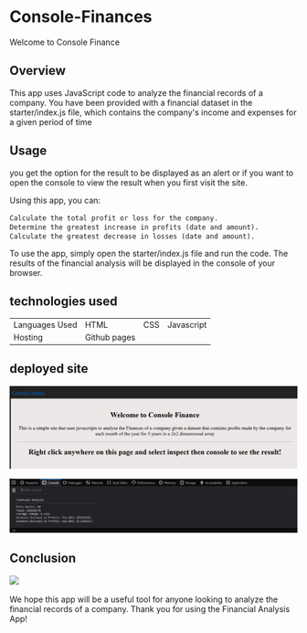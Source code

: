 # Console-Finances
Welcome to Console Finance
## Overview 

This app uses JavaScript code to analyze the financial records of a company. You have been provided with a financial dataset in the starter/index.js file, which contains the company's income and expenses for a given period of time

## Usage

you get the option for the result to be displayed as an alert or if you want to open the console to view the result when you first visit the site. 

Using this app, you can:

    Calculate the total profit or loss for the company.
    Determine the greatest increase in profits (date and amount).
    Calculate the greatest decrease in losses (date and amount).

To use the app, simply open the starter/index.js file and run the code. The results of the financial analysis will be displayed in the console of your browser.

## technologies used  

<table>
  <tr>
    <td>Languages Used</td>
    <td>HTML</td>
    <td>CSS</td>
    <td>Javascript</td>
  </tr>
  <tr>
    <td>Hosting</td>
    <td>Github pages</td>
  </tr>
  </table>

## deployed site 

![site](./images/consolefinance.png)

![site](./images/console.png)

## Conclusion 

![](./images/wireframe.png)

We hope this app will be a useful tool for anyone looking to analyze the financial records of a company. Thank you for using the Financial Analysis App!

